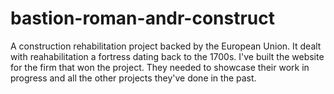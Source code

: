 # bastion-roman-andr-construct
A construction rehabilitation project backed by the European Union. It dealt with reahabilitation a fortress dating back to the 1700s.
I've built the website for the firm that won the project. They needed to showcase their work in progress and all the other
projects they've done in the past.
